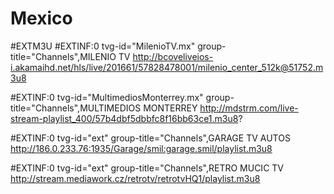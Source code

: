 # Mexico
#EXTM3U
#EXTINF:0 tvg-id="MilenioTV.mx" group-title="Channels",MILENIO TV
http://bcoveliveios-i.akamaihd.net/hls/live/201661/57828478001/milenio_center_512k@51752.m3u8

#EXTINF:0 tvg-id="MultimediosMonterrey.mx" group-title="Channels",MULTIMEDIOS MONTERREY
http://mdstrm.com/live-stream-playlist_400/57b4dbf5dbbfc8f16bb63ce1.m3u8?

#EXTINF:0 tvg-id="ext" group-title="Channels",GARAGE TV AUTOS
http://186.0.233.76:1935/Garage/smil:garage.smil/playlist.m3u8

#EXTINF:0 tvg-id="ext" group-title="Channels",RETRO MUCIC TV
http://stream.mediawork.cz/retrotv/retrotvHQ1/playlist.m3u8
